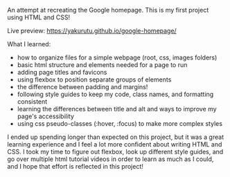 An attempt at recreating the Google homepage. This is my first project using HTML and CSS!

Live preview: https://yakurutu.github.io/google-homepage/

What I learned:
- how to organize files for a simple webpage (root, css, images folders)
- basic html structure and elements needed for a page to run
- adding page titles and favicons
- using flexbox to position separate groups of elements
- the difference between padding and margins!
- following style guides to keep my code, class names, and formatting consistent
- learning the differences between title and alt and ways to improve my page's accessibility
- using css pseudo-classes (:hover, :focus) to make more complex styles

I ended up spending longer than expected on this project, but it was a great learning experience and I feel a lot more confident about writing HTML and CSS. I took my time to figure out flexbox, look up different style guides, and go over multiple html tutorial videos in order to learn as much as I could, and I hope that effort is reflected in this project!
